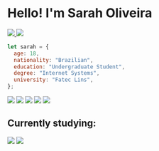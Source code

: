# Hello! I'm Sarah Oliveira

<a href="https://www.linkedin.com/in/oliveira-sarah/">
    <img src="https://img.shields.io/badge/Sarah_Oliveira-0077B5?logo=LinkedIn&link=https%3A%2F%2Fwww.linkedin.com%2Fin%2Foliveira-sarah%2F"/>
</a>
<a href="https://codepen.io/srmoliveira">
    <img src="https://img.shields.io/badge/srmoliveira-000?logo=Codepen&link=https%3A%2F%2Fcodepen.io%2Fsrmoliveira">
</a>


```js
let sarah = {
  age: 18,
  nationality: "Brazilian",
  education: "Undergraduate Student",
  degree: "Internet Systems",
  university: "Fatec Lins",
};
```

<div style="display: inline-block" >
    <img src="https://img.shields.io/badge/HTML5-E34F26?logo=html5&logoColor=white" />
    <img src="https://img.shields.io/badge/CSS3-1572B6?logo=css3&logoColor=white"/>
    <img src="https://img.shields.io/badge/JavaScript-F7DF1E?logo=javascript&logoColor=black" />
    <img src="https://img.shields.io/badge/Sass-CC6699?logo=sass&logoColor=white" />
    <img src="https://img.shields.io/badge/Tailwind_CSS-38B2AC?logo=tailwind-css&logoColor=white" />
 </div>


## Currently studying:
<div style="display: inline-block">
    <img src="https://img.shields.io/badge/React-20232A?logo=react&logoColor=61DAFB" />
    <img src="https://img.shields.io/badge/styled--components-DB7093?logo=styled-components&logoColor=white" />
</div>
